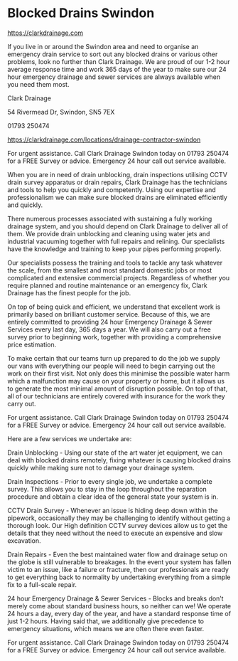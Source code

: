 # Blocked Drains Swindon

https://clarkdrainage.com

If you live in or around the Swindon area and need to organise an emergency drain service to sort out any blocked drains or various other problems, look no further than Clark Drainage. We are proud of our 1-2 hour average response time and work 365 days of the year to make sure our 24 hour emergency drainage and sewer services are always available when you need them most.

Clark Drainage

54 Rivermead Dr, Swindon, SN5 7EX

01793 250474

https://clarkdrainage.com/locations/drainage-contractor-swindon

For urgent assistance. Call Clark Drainage Swindon today on 01793 250474 for a FREE Survey or advice. Emergency 24 hour call out service available.

When you are in need of drain unblocking, drain inspections utilising CCTV drain survey apparatus or drain repairs, Clark Drainage has the technicians and tools to help you quickly and competently. Using our expertise and professionalism we can make sure blocked drains are eliminated efficiently and quickly.

There numerous processes associated with sustaining a fully working drainage system, and you should depend on Clark Drainage to deliver all of them. We provide drain unblocking and cleaning using water jets and industrial vacuuming together with full repairs and relining. Our specialists have the knowledge and training to keep your pipes performing properly.

Our specialists possess the training and tools to tackle any task whatever the scale, from the smallest and most standard domestic jobs or most complicated and extensive commercial projects. Regardless of whether you require planned and routine maintenance or an emergency fix, Clark Drainage has the finest people for the job.

On top of being quick and efficient, we understand that excellent work is primarily based on brilliant customer service. Because of this, we are entirely committed to providing 24 hour Emergency Drainage & Sewer Services every last day, 365 days a year. We will also carry out a free survey prior to beginning work, together with providing a comprehensive price estimation.

To make certain that our teams turn up prepared to do the job we supply our vans with everything our people will need to begin carrying out the work on their first visit. Not only does this minimise the possible water harm which a malfunction may cause on your property or home, but it allows us to generate the most minimal amount of disruption possible. On top of that, all of our technicians are entirely covered with insurance for the work they carry out.

For urgent assistance. Call Clark Drainage Swindon today on 01793 250474 for a FREE Survey or advice. Emergency 24 hour call out service available.

Here are a few services we undertake are:

Drain Unblocking - Using our state of the art water jet equipment, we can deal with blocked drains remotely, fixing whatever is causing blocked drains quickly while making sure not to damage your drainage system.

Drain Inspections - Prior to every single job, we undertake a complete survey. This allows you to stay in the loop throughout the reparation procedure and obtain a clear idea of the general state your system is in.

CCTV Drain Survey - Whenever an issue is hiding deep down within the pipework, occasionally they may be challenging to identify without getting a thorough look. Our High definition CCTV survey devices allow us to get the details that they need without the need to execute an expensive and slow excavation.

Drain Repairs - Even the best maintained water flow and drainage setup on the globe is still vulnerable to breakages. In the event your system has fallen victim to an issue, like a failure or fracture, then our professionals are ready to get everything back to normality by undertaking everything from a simple fix to a full-scale repair.

24 hour Emergency Drainage & Sewer Services - Blocks and breaks don’t merely come about standard business hours, so neither can we! We operate 24 hours a day, every day of the year, and have a standard response time of just 1-2 hours. Having said that, we additionally give precedence to emergency situations, which means we are often there even faster.

For urgent assistance. Call Clark Drainage Swindon today on 01793 250474 for a FREE Survey or advice. Emergency 24 hour call out service available.

